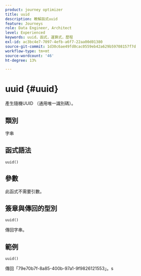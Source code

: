 ```yaml
---
product: journey optimizer
title: uuid
description: 瞭解函式uuid
feature: Journeys
role: Data Engineer, Architect
level: Experienced
keywords: uuid，函式，運算式，歷程
exl-id: ac3bc4e7-7097-4efb-a6f7-22aa00d01380
source-git-commit: 1d30c6ae49fd0cac0559eb42a629b59708157f7d
workflow-type: tm+mt
source-wordcount: '46'
ht-degree: 13%

---
```


# uuid {#uuid}

產生隨機UUID （通用唯一識別碼）。

## 類別

字串

## 函式語法

`uuid()`

## 參數

此函式不需要引數。

## 簽章與傳回的型別

`uuid()`

傳回字串。

## 範例

`uuid()`

傳回「79e70b7f-8a85-400b-97a1-9f9826121553」。s
